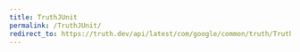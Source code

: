 ```yaml
---
title: TruthJUnit
permalink: /TruthJUnit/
redirect_to: https://truth.dev/api/latest/com/google/common/truth/TruthJUnit.html
---
```

